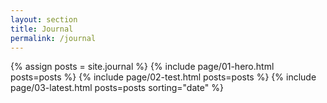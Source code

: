 ```yaml
---
layout: section
title: Journal
permalink: /journal
---
```

{% assign posts = site.journal %}
{% include page/01-hero.html posts=posts %}
{% include page/02-test.html posts=posts %}
{% include page/03-latest.html posts=posts sorting="date" %}
